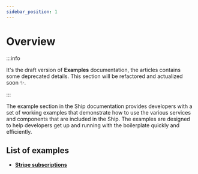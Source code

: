 ```yaml
---
sidebar_position: 1
---
```


# Overview

:::info

It's the draft version of **Examples** documentation, the articles contains some deprecated details. This section will be refactored and actualized soon ✨.

:::


The example section in the Ship documentation provides developers with a set of working examples that demonstrate how to use the various services and components that are included in the Ship. The examples are designed to help developers get up and running with the boilerplate quickly and efficiently.

## List of examples

- **[Stripe subscriptions](docs/examples/stripe-subscriptions/overview.md)**

